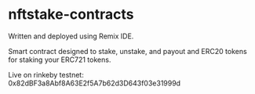 # nftstake-contracts

Written and deployed using Remix IDE.

Smart contract designed to stake, unstake, and payout and ERC20 tokens for staking your ERC721 tokens.


Live on rinkeby testnet: 0x82dBF3a8Abf8A63E2f5A7b62d3D643f03e31999d
